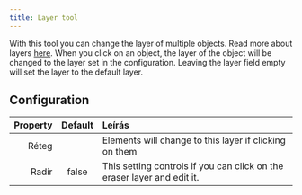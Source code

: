 ```yaml
---
title: Layer tool
---
```


With this tool you can change the layer of multiple objects. Read more about layers [here](../layers.md).
When you click on an object, the layer of the object will be changed to the layer set in the configuration. Leaving the layer field empty will set the layer to the default layer.

## Configuration

| Property | Default | Leírás                                                                                  |
| -------: | :-----: | :-------------------------------------------------------------------------------------- |
|    Réteg |         | Elements will change to this layer if clicking on them                                  |
|    Radír |  false  | This setting controls if you can click on the eraser layer and edit it. |
